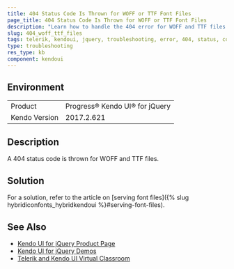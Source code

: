 ```yaml
---
title: 404 Status Code Is Thrown for WOFF or TTF Font Files
page_title: 404 Status Code Is Thrown for WOFF or TTF Font Files
description: "Learn how to handle the 404 error for WOFF and TTF files in Kendo UI for jQuery."
slug: 404_woff_ttf_files
tags: telerik, kendoui, jquery, troubleshooting, error, 404, status, code, thrown, woff, ttf, files
type: troubleshooting
res_type: kb
component: kendoui
---
```


## Environment

<table>
 <tr>
  <td>Product</td>
  <td>Progress® Kendo UI® for jQuery</td>
 </tr>
 <tr>
  <td>Kendo Version</td>
  <td>2017.2.621</td>
 </tr>
</table>

## Description 

A 404 status code is thrown for WOFF and TTF files.

## Solution

For a solution, refer to the article on [serving font files]({% slug hybridiconfonts_hybridkendoui %}#serving-font-files).

## See Also

* [Kendo UI for jQuery Product Page](https://www.telerik.com/kendo-jquery-ui)
* [Kendo UI for jQuery Demos](https://demos.telerik.com/kendo-ui)
* [Telerik and Kendo UI Virtual Classroom](https://learn.telerik.com/learn)
